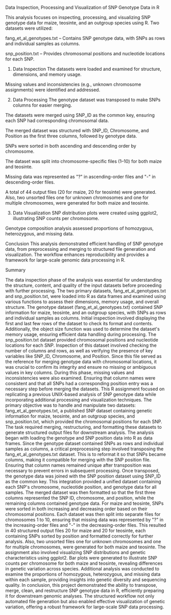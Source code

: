 Data Inspection, Processing and Visualization of SNP Genotype Data in R

This analysis focuses on inspecting, processing, and visualizing SNP genotype data for maize, teosinte, and an outgroup species using R. Two datasets were utilized:

fang_et_al_genotypes.txt – Contains SNP genotype data, with SNPs as rows and individual samples as columns.

snp_position.txt – Provides chromosomal positions and nucleotide locations for each SNP.

1. Data Inspection
The datasets were loaded and examined for structure, dimensions, and memory usage.

Missing values and inconsistencies (e.g., unknown chromosome assignments) were identified and addressed.

2. Data Processing 
The genotype dataset was transposed to make SNPs columns for easier merging.

The datasets were merged using SNP_ID as the common key, ensuring each SNP had corresponding chromosomal data.

The merged dataset was structured with SNP_ID, Chromosome, and Position as the first three columns, followed by genotype data.

SNPs were sorted in both ascending and descending order by chromosome.

The dataset was split into chromosome-specific files (1–10) for both maize and teosinte.

Missing data was represented as "?" in ascending-order files and "-" in descending-order files.

A total of 44 output files (20 for maize, 20 for teosinte) were generated.
Also, two unsorted files one for unknown chromosomes and one for multiple chromosomes, were generated for both maize and teosinte.

3. Data Visualization
SNP distribution plots were created using ggplot2, illustrating SNP counts per chromosome.

Genotype composition analysis assessed proportions of homozygous, heterozygous, and missing data.

Conclusion
This analysis demonstrated efficient handling of SNP genotype data, from preprocessing and merging to structured file generation and visualization. 
The workflow enhances reproducibility and provides a framework for large-scale genomic data processing in R.


Summary

The data inspection phase of the analysis was essential for understanding the structure, content, and quality of the input datasets before proceeding with further processing.
The two primary datasets, fang_et_al_genotypes.txt and snp_position.txt, were loaded into R as data frames and examined using various functions to assess their dimensions, memory usage, and overall structure.
The genotype dataset (fang_et_al_genotypes.txt) contained SNP information for maize, teosinte, and an outgroup species, with SNPs as rows and individual samples as columns.
Initial inspection involved displaying the first and last few rows of the dataset to check its format and contents.
Additionally, the object size function was used to determine the dataset's memory usage, ensuring efficient data handling during processing.
The snp_position.txt dataset provided chromosomal positions and nucleotide locations for each SNP.
Inspection of this dataset involved checking the number of columns and rows, as well as verifying the presence of key variables like SNP_ID, Chromosome, and Position.
Since this file served as the reference for merging genotype data with chromosomal locations, it was crucial to confirm its integrity and ensure no missing or ambiguous values in key columns.
During this phase, missing values and inconsistencies were also examined. 
Ensuring that column names were consistent and that all SNPs had a corresponding position entry was a necessary step before merging the datasets.
This R assignment focused on replicating a previous UNIX-based analysis of SNP genotype data while incorporating additional processing and visualization techniques. 
The primary objective was to handle and manipulate two datasets: 
fang_et_al_genotypes.txt, a published SNP dataset containing genetic information for maize, teosinte, and an outgroup species, and snp_position.txt, which provided the chromosomal positions for each SNP.
The task required merging, restructuring, and formatting these datasets to generate structured output files for downstream analysis.
The analysis began with loading the genotype and SNP position data into R as data frames.
Since the genotype dataset contained SNPs as rows and individual samples as columns, a critical preprocessing step involved transposing the fang_et_al_genotypes.txt dataset.
This is to reformat it so that SNPs became columns, making it compatible for merging with the SNP position file. 
Ensuring that column names remained unique after transposition was necessary to prevent errors in subsequent processing.
Once transposed, the genotype data was joined with the SNP position dataset using SNP_ID as the common key.
This integration provided a unified dataset containing each SNP's chromosome, nucleotide position, and genotype data for all samples.
The merged dataset was then formatted so that the first three columns represented the SNP ID, chromosome, and position, while the remaining columns contained genotype data.
For maize and teosinte, SNPs were sorted in both increasing and decreasing order based on their chromosomal positions.
Each dataset was then split into separate files for chromosomes 1 to 10, ensuring that missing data was represented by "?" in the increasing-order files and "-" in the decreasing-order files. 
This resulted in 40 structured output files 20 for maize and 20 for teosinte, each containing SNPs sorted by position and formatted correctly for further analysis.
Also, two unsorted files one for unknown chromosomes and one for multiple chromosomes, were generated for both maize and teosinte.
The assignment also involved visualizing SNP distributions and genetic characteristics using ggplot2.
Bar plots were generated to illustrate SNP counts per chromosome for both maize and teosinte, revealing differences in genetic variation across species.
Additional analysis was conducted to examine the proportions of homozygous, heterozygous, and missing data within each sample, providing insights into genetic diversity and sequencing quality.
In conclusion, this project demonstrated the ability to transpose, merge, clean, and restructure SNP genotype data in R, efficiently preparing it for downstream genomic analyses. 
The structured workflow not only automated file generation but also enabled effective visualization of genetic variation, offering a robust framework for large-scale SNP data processing.

